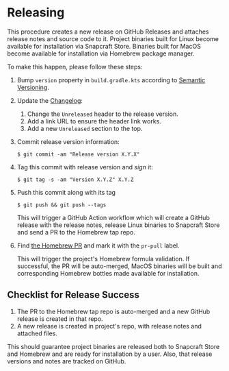 # Releasing

This procedure creates a new release on GitHub Releases and attaches release notes and source code to it.
Project binaries built for Linux become available for installation via Snapcraft Store.
Binaries built for MacOS become available for installation via Homebrew package manager.

To make this happen, please follow these steps:

1. Bump `version` property in `build.gradle.kts` according
   to [Semantic Versioning](https://semver.org/spec/v2.0.0.html).

2. Update the [Changelog](CHANGELOG.md):
    1. Change the `Unreleased` header to the release version.
    2. Add a link URL to ensure the header link works.
    3. Add a new `Unreleased` section to the top.

3. Commit release version information:

   ```
   $ git commit -am "Release version X.Y.X"
   ```

4. Tag this commit with release version and _sign_ it:

   ```
   $ git tag -s -am "Version X.Y.Z" X.Y.Z
   ```

5. Push this commit along with its tag

   ```
   $ git push && git push --tags
   ```

   This will trigger a GitHub Action workflow which will create a GitHub release with the release notes, release Linux
   binaries to Snapcraft Store and send a PR to the Homebrew tap repo.

6. Find [the Homebrew PR](https://github.com/NorseDreki/homebrew-tap/pulls) and mark it with the `pr-pull` label.

   This will trigger the project's Homebrew formula validation. If successful, the PR will be auto-merged, MacOS
   binaries
   will be built and corresponding Homebrew bottles made available for installation.

## Checklist for Release Success

1. The PR to the Homebrew tap repo is auto-merged and a new GitHub release is created in that repo.
2. A new release is created in project's repo, with release notes and attached files.

This should guarantee project binaries are released both to Snapcraft Store and Homebrew and are ready for installation
by a user. Also, that release versions and notes are tracked on GitHub.

